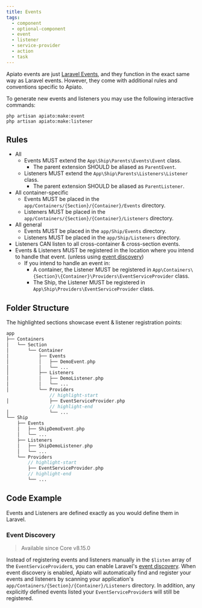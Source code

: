 ```yaml
---
title: Events
tags:
  - component
  - optional-component
  - event
  - listener
  - service-provider
  - action
  - task
---
```


Apiato events are just [Laravel Events](https://laravel.com/docs/events),
and they function in the exact same way as Laravel events.
However, they come with additional rules and conventions specific to Apiato.

To generate new events and listeners you may use the following interactive commands:

```
php artisan apiato:make:event
php artisan apiato:make:listener
```

## Rules

- All 
  - Events MUST extend the `App\Ship\Parents\Events\Event` class.
    - The parent extension SHOULD be aliased as `ParentEvent`.
  - Listeners MUST extend the `App\Ship\Parents\Listeners\Listener` class.
    - The parent extension SHOULD be aliased as `ParentListener`.
- All container-specific
  - Events MUST be placed in the `app/Containers/{Section}/{Container}/Events` directory.
  - Listeners MUST be placed in the `app/Containers/{Section}/{Container}/Listeners` directory.
- All general
  - Events MUST be placed in the `app/Ship/Events` directory.
  - Listeners MUST be placed in the `app/Ship/Listeners` directory.
- Listeners CAN listen to all cross-container & cross-section events.
- Events & Listeners MUST be registered in the location where you intend to handle that event. (unless using [event discovery](https://laravel.com/docs/events#event-discovery))
  - If you intend to handle an event in:
    - A container, the Listener MUST be registered in `App\Containers\{Section}\{Container}\Providers\EventServiceProvider` class.
    - The Ship, the Listener MUST be registered in `App\Ship\Providers\EventServiceProvider` class.

## Folder Structure

The highlighted sections showcase event & listener registration points:

```php
app
├── Containers
│   └── Section
│       └── Container
│           ├── Events
│           │   ├── DemoEvent.php
│           │   └── ...
│           ├── Listeners
│           │   ├── DemoListener.php
│           │   └── ...
│           └── Providers
                // highlight-start
│               ├── EventServiceProvider.php
                // highlight-end
│               └── ...
└── Ship
    ├── Events
    │   ├── ShipDemoEvent.php
    │   └── ...
    ├── Listeners
    │   ├── ShipDemoListener.php
    │   └── ...
    └── Providers
        // highlight-start
        ├── EventServiceProvider.php
        // highlight-end
        └── ...
```

## Code Example

Events and Listeners are defined exactly as you would define them in Laravel.

### Event Discovery
> Available since Core v8.15.0

Instead of registering events and listeners manually in the `$listen` array of the `EventServiceProvider`s,
you can enable Laravel's [event discovery](https://laravel.com/docs/events#event-discovery).
When event discovery is enabled,
Apiato will automatically find
and register your events and listeners
by scanning your application's `app/Containers/{Section}/{Container}/Listeners` directory.
In addition, any explicitly defined events listed your `EventServiceProvider`s will still be registered.

